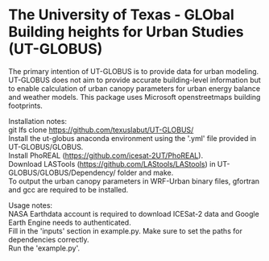 # The University of Texas - GLObal Building heights for Urban Studies (UT-GLOBUS)
The primary intention of UT-GLOBUS is to provide data for urban modeling. UT-GLOBUS does not aim to provide accurate building-level information but to enable calculation of urban canopy parameters for urban energy balance and weather models. This package uses Microsoft openstreetmaps building footprints. 

Installation notes: <br>
git lfs clone https://github.com/texuslabut/UT-GLOBUS/ <br>
Install the ut-globus anaconda environment using the '.yml' file provided in UT-GLOBUS/GLOBUS. <br>
Install PhoREAL (https://github.com/icesat-2UT/PhoREAL). <br>
Download LASTools (https://github.com/LAStools/LAStools) in UT-GLOBUS/GLOBUS/Dependency/ folder and make. <br>
To output the urban canopy parameters in WRF-Urban binary files, gfortran and gcc are required to be installed. <br>

Usage notes: <br>
NASA Earthdata account is required to download ICESat-2 data and Google Earth Engine needs to authenticated. <br>
Fill in the 'inputs' section in example.py. Make sure to set the paths for dependencies correctly. <br>
Run the 'example.py'. <br>


